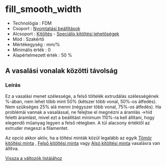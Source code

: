# fill\_smooth\_width

* Technológia : FDM
* Csoport : [Nyomtatási beállítások](../../../konfig/print_settings)
* Alcsoport : [Kitöltés](../../beallitasok/print_settings.md#remplissage) - [Speciális kitöltési lehetőségek](fill_smooth_width.md)
* Mód : Szakértő
* Mértékegység : mm/%
* Minimális érték :  0
* Alapértelmezett érték : 50 %

## A vasalási vonalak közötti távolság

### Leírás

Ez a vasalási menet szélessége, a felső töltelék extrudálás szélességének %-ában, nem lehet több mint 50% \(kétszer több vonal, 50%-os átfedés\). Nem szükséges 25% alá menni \(négyszer több vonal, 75%-os átfedés\). Ha problémái vannak a vasalással, ne felejtse el megnézni a áramlás -&gt;híd feletti áramlást, mivel ezt a beállítást minimum 110%-ra kell állítani, hogy elegendő műanyag legyen a felső rétegben. A túl alacsony értéktől az extruder megeszi a filamentet.

Az opció akkor aktív, ha a töltési minták közül legalább az egyik [Tömör kitöltési minta](solid_fill_pattern.md) , [Felső kitöltési minta]() vagy [Alsó kitöltési minta](bottom_fill_pattern.md) vasalásra van állítva.

[Vissza a változók listájához](../../variable_list)


